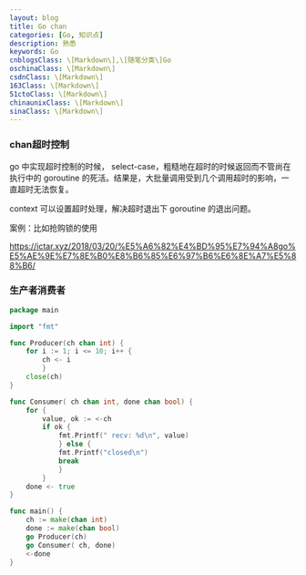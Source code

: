 ```yaml
---
layout: blog
title: Go chan
categories: [Go, 知识点]
description: 熟悉
keywords: Go
cnblogsClass: \[Markdown\],\[随笔分类\]Go
oschinaClass: \[Markdown\]
csdnClass: \[Markdown\]
163Class: \[Markdown\]
51ctoClass: \[Markdown\]
chinaunixClass: \[Markdown\]
sinaClass: \[Markdown\]
---
```


### chan超时控制

go 中实现超时控制的时候， select-case，粗糙地在超时的时候返回而不管尚在执行中的 goroutine 的死活。结果是，大批量调用受到几个调用超时的影响，一直超时无法恢复。

context 可以设置超时处理，解决超时退出下 goroutine 的退出问题。


案例：比如抢购锁的使用

https://ictar.xyz/2018/03/20/%E5%A6%82%E4%BD%95%E7%94%A8go%E5%AE%9E%E7%8E%B0%E8%B6%85%E6%97%B6%E6%8E%A7%E5%88%B6/

### 生产者消费者

```go
package main

import "fmt"

func Producer(ch chan int) {
	for i := 1; i <= 10; i++ {
		ch <- i
		}
	close(ch)
}

func Consumer( ch chan int, done chan bool) {
	for {
		value, ok := <-ch
		if ok {
			fmt.Printf(" recv: %d\n", value)
			} else {
			fmt.Printf("closed\n")
			break
			}
		}
	done <- true
}

func main() {
	ch := make(chan int)
	done := make(chan bool)
	go Producer(ch)
	go Consumer( ch, done)
	<-done
}
```

